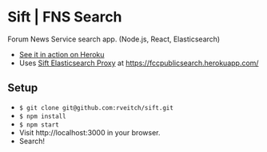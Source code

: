 # Sift | FNS Search
Forum News Service search app. (Node.js, React, Elasticsearch)

- [See it in action on Heroku](https://fccsearch.herokuapp.com/)
- Uses [Sift Elasticsearch Proxy](https://github.com/rveitch/sift-proxy) at https://fccpublicsearch.herokuapp.com/

## Setup
- `$ git clone git@github.com:rveitch/sift.git`
- `$ npm install`
- `$ npm start`
- Visit http://localhost:3000 in your browser.
- Search!
